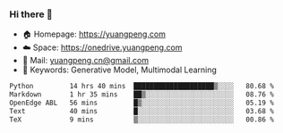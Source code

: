 ### Hi there 👋

- 🏠 Homepage: https://yuangpeng.com
- ☁️ Space: https://onedrive.yuangpeng.com
- 📧 Mail: yuangpeng.cn@gmail.com
- 🌅 Keywords: Generative Model, Multimodal Learning

<!--
**yuangpeng/yuangpeng** is a ✨ _special_ ✨ repository because its `README.md` (this file) appears on your GitHub profile.

Here are some ideas to get you started:

- 🔭 I’m currently working on ...
- 🌱 I’m currently learning ...
- 👯 I’m looking to collaborate on ...
- 🤔 I’m looking for help with ...
- 💬 Ask me about ...
- 📫 How to reach me: ...
- 😄 Pronouns: ...
- ⚡ Fun fact: ...
-->

<!--START_SECTION:waka-->

```txt
Python         14 hrs 40 mins  ████████████████████▒░░░░   80.68 %
Markdown       1 hr 35 mins    ██▒░░░░░░░░░░░░░░░░░░░░░░   08.76 %
OpenEdge ABL   56 mins         █▒░░░░░░░░░░░░░░░░░░░░░░░   05.19 %
Text           40 mins         █░░░░░░░░░░░░░░░░░░░░░░░░   03.68 %
TeX            9 mins          ▒░░░░░░░░░░░░░░░░░░░░░░░░   00.86 %
```

<!--END_SECTION:waka-->
